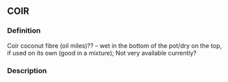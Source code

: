 ## COIR
### Definition
Coir coconut fibre (oil miles)?? – wet in the bottom of the pot/dry on the top, if  used on its own (good in a mixture); Not very available currently?

### Description
